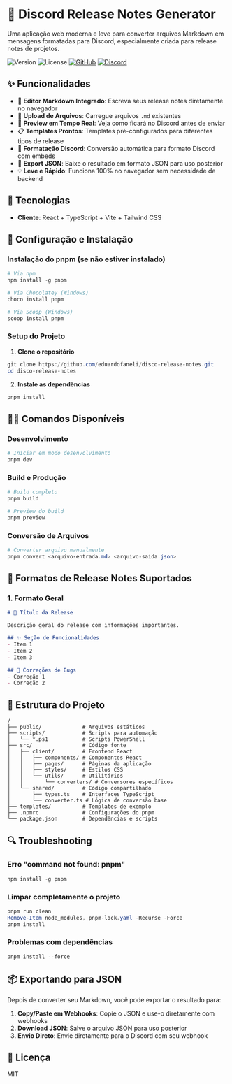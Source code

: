 # 🎯 Discord Release Notes Generator

Uma aplicação web moderna e leve para converter arquivos Markdown em mensagens formatadas para Discord, especialmente criada para release notes de projetos.

![Version](https://img.shields.io/badge/version-1.0.0-blue.svg)
![License](https://img.shields.io/badge/license-MIT-green.svg)
[![GitHub](https://img.shields.io/badge/GitHub-eduardofaneli-black?logo=github)](https://github.com/eduardofaneli)
[![Discord](https://img.shields.io/badge/Discord-Join_Us-7289DA?logo=discord)](https://discord.gg/Hhp7TE5U)

## ✨ Funcionalidades

- 📝 **Editor Markdown Integrado**: Escreva seus release notes diretamente no navegador
- 📁 **Upload de Arquivos**: Carregue arquivos `.md` existentes
- 🎨 **Preview em Tempo Real**: Veja como ficará no Discord antes de enviar
- 📋 **Templates Prontos**: Templates pré-configurados para diferentes tipos de release
- 🎯 **Formatação Discord**: Conversão automática para formato Discord com embeds
- 💾 **Export JSON**: Baixe o resultado em formato JSON para uso posterior
- 💡 **Leve e Rápido**: Funciona 100% no navegador sem necessidade de backend

## 🚀 Tecnologias

- **Cliente**: React + TypeScript + Vite + Tailwind CSS

## 🔧 Configuração e Instalação

### Instalação do pnpm (se não estiver instalado)

```powershell
# Via npm
npm install -g pnpm

# Via Chocolatey (Windows)
choco install pnpm

# Via Scoop (Windows)
scoop install pnpm
```

### Setup do Projeto

1. **Clone o repositório**
```powershell
git clone https://github.com/eduardofaneli/disco-release-notes.git
cd disco-release-notes
```

2. **Instale as dependências**
```powershell
pnpm install
```

## 🏃‍♂️ Comandos Disponíveis

### Desenvolvimento
```powershell
# Iniciar em modo desenvolvimento
pnpm dev
```

### Build e Produção
```powershell
# Build completo
pnpm build

# Preview do build
pnpm preview
```

### Conversão de Arquivos
```powershell
# Converter arquivo manualmente
pnpm convert <arquivo-entrada.md> <arquivo-saida.json>
```

## 📝 Formatos de Release Notes Suportados

### 1. Formato Geral
```markdown
# 🚀 Título da Release

Descrição geral do release com informações importantes.

## ✨ Seção de Funcionalidades
- Item 1
- Item 2
- Item 3

## 🐛 Correções de Bugs
- Correção 1
- Correção 2
```

## 📁 Estrutura do Projeto

```
/
├── public/             # Arquivos estáticos
├── scripts/            # Scripts para automação
│   └── *.ps1           # Scripts PowerShell
├── src/                # Código fonte
│   ├── client/         # Frontend React
│   │   ├── components/ # Componentes React
│   │   ├── pages/      # Páginas da aplicação
│   │   ├── styles/     # Estilos CSS
│   │   └── utils/      # Utilitários
│   │       └── converters/ # Conversores específicos
│   └── shared/         # Código compartilhado
│       ├── types.ts    # Interfaces TypeScript
│       └── converter.ts # Lógica de conversão base
├── templates/          # Templates de exemplo
├── .npmrc              # Configurações do pnpm
└── package.json        # Dependências e scripts
```

## 🔍 Troubleshooting

### Erro "command not found: pnpm"
```powershell
npm install -g pnpm
```

### Limpar completamente o projeto
```powershell
pnpm run clean
Remove-Item node_modules, pnpm-lock.yaml -Recurse -Force
pnpm install
```

### Problemas com dependências
```powershell
pnpm install --force
```

## 📦 Exportando para JSON

Depois de converter seu Markdown, você pode exportar o resultado para:

1. **Copy/Paste em Webhooks**: Copie o JSON e use-o diretamente com webhooks
2. **Download JSON**: Salve o arquivo JSON para uso posterior
3. **Envio Direto**: Envie diretamente para o Discord com seu webhook

## 📄 Licença

MIT
